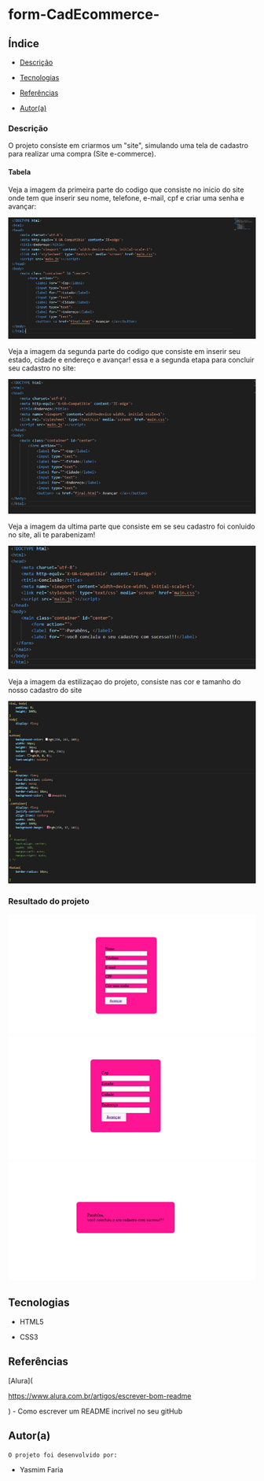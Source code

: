 # form-CadEcommerce-
 
## Índice

* [Descrição](#descrição)

* [Tecnologias](#tecnologias)

* [Referências](#referências)

* [Autor(a)](#autora)



### Descrição
O projeto consiste em criarmos um "site", simulando uma tela de cadastro para realizar uma compra
(Site e-commerce).
 
#### Tabela


Veja a imagem da primeira parte do codigo que consiste no inicio do site onde tem que inserir seu nome, telefone, e-mail, cpf e criar uma senha e avançar:

![ imagem dos codigos](img/primeira%20parte.PNG)

Veja a imagem da segunda parte do codigo que consiste em inserir seu estado, cidade e endereço e avançar! essa e a segunda etapa para concluir seu cadastro no site:

![ imagem dos codigos](img/segunda%20parte.PNG)

Veja a imagem da ultima parte que consiste em se seu cadastro foi conluido no site, ali te parabenizam!

![ imagem dos codigos](img/coclusao.PNG)

Veja a imagem da estilizaçao do projeto, consiste nas cor e tamanho do nosso cadastro do site

![ imagem dos codigos](img/Capturar.PNG)

### Resultado do projeto

![ Resultado final do projeto](img/index.PNG)
![ Resultado final do projeto](img/endereco.PNG)
![ Resultado final do projeto](img/finalr.PNG)




## Tecnologias

* HTML5

* CSS3

## Referências

 [Alura](

https://www.alura.com.br/artigos/escrever-bom-readme

) - Como escrever um README incrivel no seu gitHub  

## Autor(a)

`O projeto foi desenvolvido por:`

* Yasmim Faria
